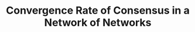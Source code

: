 ---
title: "Convergence Rate of Consensus in a Network of Networks"
collection: publications
permalink: /publication/Convergence Rate of Consensus in a Network of Networks
venue: 'CDC-2018 (to appear)'
authors: 'Das, A., Y. Yi, S. Patterson, B. Bamieh, and Z. Zhang'
---